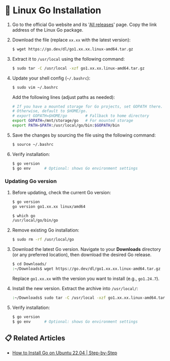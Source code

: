 # 💭 Linux Go Installation

1. Go to the official Go website and its '[All releases](https://go.dev/dl/)' page. Copy the link address of the Linux Go package.

2. Download the file (replace `xx.xx` with the latest version):

    ```bash
    $ wget https://go.dev/dl/go1.xx.xx.linux-amd64.tar.gz
    ```

3. Extract it to `/usr/local` using the following command:

    ```bash
    $ sudo tar -C /usr/local -xzf go1.xx.xx.linux-amd64.tar.gz
    ```

4. Update your shell config (`~/.bashrc`):

    ```bash
    $ sudo vim ~/.bashrc
    ```

    Add the following lines (adjust paths as needed):
    ```bash
    # If you have a mounted storage for Go projects, set GOPATH there.
    # Otherwise, default to $HOME/go.
    # export GOPATH=$HOME/go        # Fallback to home directory
    export GOPATH=/mnt/storage/go   # For mounted storage
    export PATH=$PATH:/usr/local/go/bin:$GOPATH/bin
    ```

5. Save the changes by sourcing the file using the following command:

    ```bash
    $ source ~/.bashrc
    ```

6. Verify installation:

    ```bash
    $ go version
    $ go env      # Optional: shows Go environment settings
    ```

### Updating Go version

1. Before updating, check the current Go version:

    ```bash
    $ go version
    go version go1.xx.xx linux/amd64

    $ which go
    /usr/local/go/bin/go
    ```

2. Remove existing Go installation:

    ```bash
    $ sudo rm -rf /usr/local/go
    ```

3. Download the latest Go version. Navigate to your **Downloads** directory (or any preferred location), then download the desired Go release.

    ```bash
    $ cd Downloads/
    :~/Downloads$ wget https://go.dev/dl/go1.xx.xx.linux-amd64.tar.gz
    ```

    Replace `go1.xx.xx` with the version you want to install (e.g., `go1.24.7`).

4. Install the new version. Extract the archive into `/usr/local/`:

    ```bash
    :~/Downloads$ sudo tar -C /usr/local -xzf go1.xx.xx.linux-amd64.tar.gz
    ```

6. Verify installation:

    ```bash
    $ go version
    $ go env      # Optional: shows Go environment settings
    ```

## 📋 Related Articles
* [How to Install Go on Ubuntu 22.04 | Step-by-Step](https://www.cherryservers.com/blog/install-go-ubuntu)
